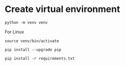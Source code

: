 # Create virtual environment

    python -m venv venv

For Linux 

    source venv/bin/activate

    pip install --upgrade pip

    pip install -r requirements.txt